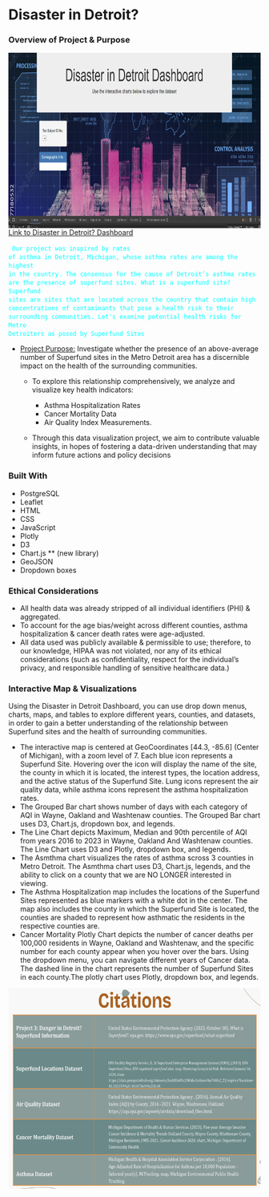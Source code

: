 # Disaster in Detroit?
### Overview of Project & Purpose 

<img align="right" width="650" height="350" src="https://github.com/molleighH/Project-3/blob/main/Resources/Images/DisasterDetroit.png">

[Link to Disaster in Detroit? Dashboard](https://molleighH.github.io/Project-3/static/js/appIndex.html)

<code style="color : aqua"> <samp>Our project was inspired by rates of asthma in Detroit, Michigan, whose asthma rates are among the highest in the country. The consensus for the cause of Detroit’s asthma rates are the presence of superfund sites. What is a superfund site? Superfund sites are sites that are located across the country that contain high concentrations of contaminants that pose a health risk to their surrounding communities. Let's examine potential health risks for Metro Detroiters as posed by Superfund Sites</samp> </code>

* <ins> Project Purpose:</ins>  Investigate whether the presence of an above-average number of Superfund sites in the Metro Detroit area has a discernible impact on the health of the surrounding communities. 
    * To explore this relationship comprehensively, we analyze and visualize key health indicators:
        * Asthma Hospitalization Rates 
        * Cancer Mortality Data 
        * Air Quality Index Measurements.

    * Through this data visualization project, we aim to contribute valuable insights, in hopes of fostering a data-driven understanding that may inform future actions and policy decisions

 ### Built With 
* PostgreSQL
* Leaflet
* HTML
* CSS
* JavaScript
* Plotly
* D3
* Chart.js ** (new library)
* GeoJSON
* Dropdown boxes

### Ethical Considerations
* All health data was already stripped of all individual identifiers (PHI) & aggregated. 
* To account for the age bias/weight across different counties, asthma hospitalization & cancer death rates were age-adjusted. 
* All data used was publicly available & permissible to use; therefore, to our knowledge, HIPAA was not violated, nor any of its ethical considerations (such as confidentiality, respect for the individual’s privacy, and responsible handling of sensitive healthcare data.)

### Interactive Map & Visualizations 
Using the Disaster in Detroit Dashboard, you can use drop down menus, charts, maps, and tables to explore different years, counties, and datasets, in order to gain a better understanding of the relationship between Superfund sites and the health of surrounding communities.
* The interactive map is centered at GeoCoordinates [44.3, -85.6] (Center of Michigan), with a zoom level of 7. Each blue icon represents a Superfund Site. Hovering over the icon will display the name of the site, the county in which it is located, the interest types, the location address, and the active status of the Superfund Site. 
Lung icons represent the air quality data, while asthma icons represent the asthma hospitalization rates.
* The Grouped Bar chart shows number of days with each category of AQI in Wayne, Oakland and Washtenaw counties. The Grouped Bar chart uses D3, Chart.js, dropdown box, and legends. 
* The Line Chart depicts Maximum, Median and 90th percentile of AQI from years 2016 to 2023 
in Wayne, Oakland And Washtenaw counties. The Line Chart uses D3 and Plotly, dropdown box, and legends.
* The Asmthma chart visualizes the rates of asthma scross 3 counties in Metro Detroit. The Asmthma chart uses D3, Chart.js, legends, and the ability to click on a county that we are NO LONGER interested in viewing.
* The Asthma Hospitalization map includes the locations of the Superfund Sites represented as blue markers with a white dot in the center. The map also includes the county in which the Superfund Site is located, the counties are shaded to represent how asthmatic the residents in the respective counties are.
* Cancer Mortality Plotly Chart depicts the number of cancer deaths per 100,000 residents in Wayne, Oakland and Washtenaw, and the specific number for each county appear when you hover over the bars. Using the dropdown menu, you can navigate different years of Cancer data. The dashed line in the chart represents the number of Superfund Sites in each county.The plotly chart uses Plotly, dropdown box, and legends.

<img align="left" width="650" height="400" src="https://github.com/molleighH/Project-3/blob/main/Resources/Images/Citations.png">
